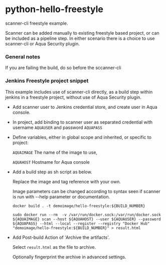# python-hello-freestyle
scanner-cli freestyle example.


Scanner can be added manually to existing freestyle based project, or can
be included as a pipeline step.  In either scenario there is a choice to
use scanner-cli or Aqua Security plugin.

### General notes

If you are failing the build, do so before the sccanner-cli


### Jenkins Freestyle project snippet


This example includes use of scanner-cli directly, as a build step
within jenkins in a freestyle project, without use of Aqua Security plugin.


*  Add scanner user to Jenkins credential store, and create user in Aqua console.

* In project, add binding to scanner user as separated credential with username `AQUAUSER` and password `AQUAPASS`

* Define variables, either in global scope and inherited, or specific to project:


  `AQUAIMAGE` The name of the image to use,

  `AQUAHOST`  Hostname for Aqua console

* Add a build step as sh script as below.

  Replace the image and tag reference with your own.

  Image parameters can be changed according to syntax seen if scanner
  is run with --help parameter or documentation.

  ```
  docker build . -t demoimage/hello-freestyle:${BUILD_NUMBER}

  sudo docker run --rm  -v /var/run/docker.sock:/var/run/docker.sock ${AQUAIMAGE} scan --host ${AQUAHOST} --user ${AQUAUSER} --password ${AQUAPASS} --html --local --register --registry "Docker Hub" "demoimage/hello-freestyle:${BUILD_NUMBER}" > result.html
  ```

* Add Post-build Action of 'Archive the artifacts'.

  Select `result.html` as the file to archive.

  Optionally fingerprint the archive in advanced settings.






